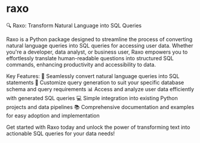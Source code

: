 # raxo
🔍 Raxo: Transform Natural Language into SQL Queries

Raxo is a Python package designed to streamline the process of converting natural language queries into SQL queries for accessing user data. Whether you're a developer, data analyst, or business user, Raxo empowers you to effortlessly translate human-readable questions into structured SQL commands, enhancing productivity and accessibility to data.

Key Features:
🚀 Seamlessly convert natural language queries into SQL statements
🔧 Customize query generation to suit your specific database schema and query requirements
📊 Access and analyze user data efficiently with generated SQL queries
💻 Simple integration into existing Python projects and data pipelines
📚 Comprehensive documentation and examples for easy adoption and implementation

Get started with Raxo today and unlock the power of transforming text into actionable SQL queries for your data needs!
